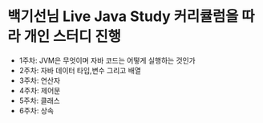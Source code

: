 백기선님 Live Java Study 커리큘럼을 따라 개인 스터디 진행
=============
* 1주차: JVM은 무엇이며 자바 코드는 어떻게 실행하는 것인가
* 2주차: 자바 데이터 타입,변수 그리고 배열
* 3주차: 연산자
* 4주차: 제어문
* 5주차: 클래스
* 6주차: 상속
